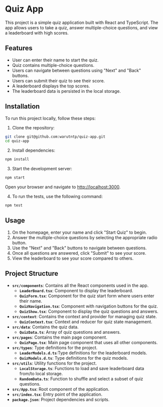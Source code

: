 # Quiz App

This project is a simple quiz application built with React and TypeScript. The app allows users to take a quiz, answer multiple-choice questions, and view a leaderboard with high scores.

## Features

- User can enter their name to start the quiz.
- Quiz contains multiple-choice questions.
- Users can navigate between questions using "Next" and "Back" buttons.
- Users can submit their quiz to see their score.
- A leaderboard displays the top scores.
- The leaderboard data is persisted in the local storage.

## Installation

To run this project locally, follow these steps:

1. Clone the repository:

```bash
git clone git@github.com:warutntp/quiz-app.git
cd quiz-app
```

2. Install dependencies:

```bash
npm install
```

3. Start the development server:

```bash
npm start
```

Open your browser and navigate to <http://localhost:3000>.

4. To run the tests, use the following command:

```bash
npm test
```

## Usage

1. On the homepage, enter your name and click "Start Quiz" to begin.
2. Answer the multiple-choice questions by selecting the appropriate radio button.
3. Use the "Next" and "Back" buttons to navigate between questions.
4. Once all questions are answered, click "Submit" to see your score.
5. View the leaderboard to see your score compared to others.

## Project Structure

- **`src/components`**: Contains all the React components used in the app.
  - **`LeaderBoard.tsx`**: Component to display the leaderboard.
  - **`QuizForm.tsx`**: Component for the quiz start form where users enter their name.
  - **`QuizNavigation.tsx`**: Component with navigation buttons for the quiz.
  - **`QuizShow.tsx`**: Component to display the quiz questions and answers.
- **`src/context`**: Contains the context and provider for managing quiz state.
  - **`QuizContext.tsx`**: Context and reducer for quiz state management.
- **`src/data`**: Contains the quiz data.
  - **`QuizData.ts`**: Array of quiz questions and answers.
- **`src/pages`**: Contains the main page component.
  - **`QuizPage.tsx`**: Main page component that uses all other components.
- **`src/types`**: Type definitions for the project.
  - **`LeaderModels.d.ts`**:Type definitions for the leaderboard models.
  - **`QuizModels.d.ts`**: Type definitions for the quiz models.
- **`src/utils`**: Utility functions for the project.
  - **`LocalStorage.ts`**: Functions to load and save leaderboard data from/to local storage.
  - **`RandomData.ts`**: Function to shuffle and select a subset of quiz questions.
- **`src/App.tsx`**: Root component of the application.
- **`src/index.tsx`**: Entry point of the application.
- **`package.json`**: Project dependencies and scripts.

